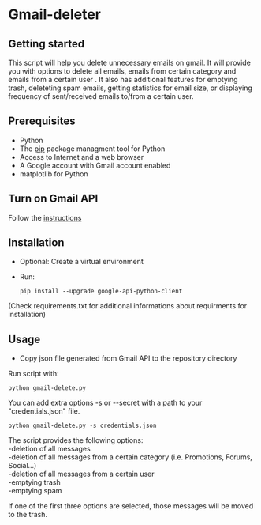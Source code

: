 # Gmail-deleter

Getting started
---------------

This script will help you delete unnecessary emails on gmail. It will provide you with options to delete all emails, emails from certain category and emails from a certain user . It also has additional features for emptying trash, deleteting spam emails, getting statistics for email size, or displaying frequency of sent/received emails to/from a certain user.


Prerequisites
-------------

 - Python
 - The [pip](https://pypi.python.org/pypi/pip) package managment tool for Python
 - Access to Internet and a web browser
 - A Google account with Gmail account enabled
 - matplotlib for Python 


Turn on Gmail API
-----------------

Follow the [instructions](https://developers.google.com/gmail/api/quickstart/python#step_1_turn_on_the_api_name)

Installation
------------

 - Optional: Create a virtual environment 
 
 - Run: 
   
   `pip install --upgrade google-api-python-client`
    

(Check requirements.txt for additional informations about requirments for installation)

Usage
-----

 - Copy json file generated from Gmail API to the repository directory 


Run script with:

`python gmail-delete.py`

You can add extra options -s or --secret with a path to your "credentials.json" file.

`python gmail-delete.py -s credentials.json`

The script provides the following options:  
 -deletion of all messages  
 -deletion of all messages from a certain category (i.e. Promotions, Forums, Social...)  
 -deletion of all messages from a certain user  
 -emptying trash  
 -emptying spam  
 
If one of the first three options are selected, those messages will be moved to the trash.
